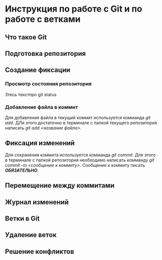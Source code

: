 # Инструкция по работе c Git и по работе с ветками

## Что такое Git

## Подготовка репозитория

## Создание фиксации

### Просмотр состояния репозитория
Зтесь текстпро git status
### Добавление файла в коммит
Для добавления файла в текущий коммит используется комманда *git add*. ДЛя этого достаточно в терминале с папкой текущего репозитория написать *git add <название файла>*.

## Фиксация изменений
Для сохранения коммита используется комманда *git commit*. Для этого в терминале с папкой репозитория необходимо написать комманду *git commit -m <сообщение к коммиту>*. Сообщение к коммиту писать ***ОБЯЗАТЕЛЬНО***.
## Перемещение между коммитами

## Журнал изменений

## Ветки в Git

## Удаление веток

## Решение конфликтов

